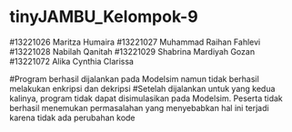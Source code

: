 # tinyJAMBU_Kelompok-9
#13221026	Maritza Humaira
#13221027	Muhammad Raihan Fahlevi
#13221028	Nabilah Qanitah
#13221029	Shabrina Mardiyah Gozan
#13221072	Alika Cynthia Clarissa

#Program berhasil dijalankan pada Modelsim namun tidak berhasil melakukan enkripsi dan dekripsi
#Setelah dijalankan untuk yang kedua kalinya, program tidak dapat disimulasikan pada Modelsim. Peserta tidak berhasil menemukan permasalahan yang menyebabkan hal ini terjadi karena tidak ada perubahan kode

